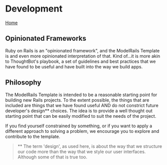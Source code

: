 # Development
[Home](./README.md) 

## Opinionated Frameworks

Ruby on Rails is an "opinionated framework", and the ModelRails Template is and even more opinionated interpretation of that. Kind of...it is more akin to ThoughtBot's playbook, a set of guidelines and best practices that we have found to be useful and have built into the way we build apps.

## Philosophy

The ModelRails Template is intended to be a reasonable starting point for building new Rails projects. To the extent possible, the things that are included are things that we have found useful AND do not constrict future developer's design** choices. The idea is to provide a well thought out starting point that can be easily modified to suit the needs of the project. 

If you find yourself constrained by something, or if you want to apply a different approach to solving a problem, we encourage you to explore and contribute to the template.

> ** The term 'design', as used here, is about the way that we structure our code more than the way that we style our user interfaces. Although some of that is true too. 